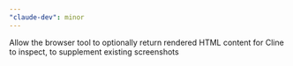 ```yaml
---
"claude-dev": minor
---
```


Allow the browser tool to optionally return rendered HTML content for Cline to inspect, to supplement existing screenshots
